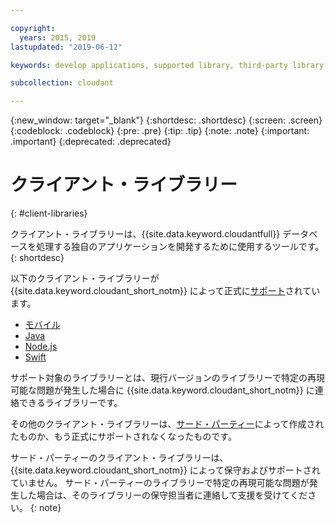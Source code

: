 ```yaml
---

copyright:
  years: 2015, 2019
lastupdated: "2019-06-12"

keywords: develop applications, supported library, third-party library

subcollection: cloudant

---
```


{:new_window: target="_blank"}
{:shortdesc: .shortdesc}
{:screen: .screen}
{:codeblock: .codeblock}
{:pre: .pre}
{:tip: .tip}
{:note: .note}
{:important: .important}
{:deprecated: .deprecated}

<!-- Acrolinx: 2019-01-15 -->

# クライアント・ライブラリー
{: #client-libraries}

クライアント・ライブラリーは、{{site.data.keyword.cloudantfull}} データベースを処理する独自のアプリケーションを開発するために使用するツールです。
{: shortdesc}

以下のクライアント・ライブラリーが {{site.data.keyword.cloudant_short_notm}} によって正式に[サポート](/docs/services/Cloudant?topic=cloudant-supported-client-libraries#supported-client-libraries)されています。

-	[モバイル](/docs/services/Cloudant?topic=cloudant-supported-client-libraries#mobile)
-	[Java](/docs/services/Cloudant?topic=cloudant-supported-client-libraries#java-supported)
-	[Node.js](/docs/services/Cloudant?topic=cloudant-supported-client-libraries#node-js-supported)
-	[Swift](/docs/services/Cloudant?topic=cloudant-supported-client-libraries#swift)

サポート対象のライブラリーとは、現行バージョンのライブラリーで特定の再現可能な問題が発生した場合に
{{site.data.keyword.cloudant_short_notm}} に連絡できるライブラリーです。

その他のクライアント・ライブラリーは、[サード・パーティー](/docs/services/Cloudant?topic=cloudant-third-party-client-libraries#third-party-client-libraries)によって作成されたものか、もう正式にサポートされなくなったものです。

サード・パーティーのクライアント・ライブラリーは、{{site.data.keyword.cloudant_short_notm}} によって保守およびサポートされていません。 サード・パーティーのライブラリーで特定の再現可能な問題が発生した場合は、そのライブラリーの保守担当者に連絡して支援を受けてください。
{: note}

